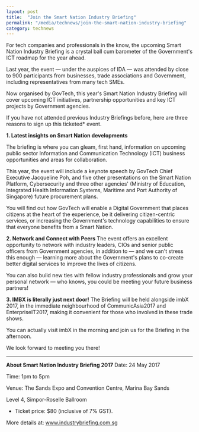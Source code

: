 ```yaml
---
layout: post
title:  "Join the Smart Nation Industry Briefing"
permalink: "/media/technews/join-the-smart-nation-industry-briefing"
category: technews
---
```


For tech companies and professionals in the know, the upcoming Smart Nation Industry Briefing is a crystal ball cum barometer of the Government's ICT roadmap for the year ahead.

Last year, the event — under the auspices of IDA — was attended by close to 900 participants from businesses, trade associations and Government, including representatives from many tech SMEs.

Now organised by GovTech, this year's Smart Nation Industry Briefing will cover upcoming ICT initiatives, partnership opportunities and key ICT projects by Government agencies.

If you have not attended previous Industry Briefings before, here are three reasons to sign up this ticketed* event.


**1. Latest insights on Smart Nation developments**

The briefing is where you can gleam, first hand, information on upcoming public sector Information and Communication Technology (ICT) business opportunities and areas for collaboration.

This year, the event will include a keynote speech by GovTech Chief Executive Jacqueline Poh, and five other presentations on the Smart Nation Platform,  Cybersecurity and three other agencies' (Ministry of Education,  Integrated Health Information Systems, Maritime and Port Authority of Singapore) future procurement plans.

You will find out how GovTech will enable a Digital Government that places citizens at the heart of the experience, be it delivering citizen-centric services, or increasing the Government's technology capabilities to ensure that everyone benefits from a Smart Nation.


**2. Network and Connect with Peers**
The event offers an excellent opportunity to network with industry leaders, CIOs and senior public officers from Government agencies, in addition to — and we can't stress this enough — learning  more about the Government's plans to co-create better digital services to improve the lives of citizens.

You can also build new ties with fellow industry professionals and grow your personal network — who knows, you could be meeting your future business partners!


**3. IMBX is literally just next door!**
The Briefing will be held alongside imbX 2017, in the immediate neighbourhood of CommunicAsia2017 and EnterpriseIT2017, making it convenient for those who involved in these trade shows.

You can actually visit imbX in the morning and join us for the Briefing in the afternoon.

We look forward to meeting you there! 

---

**About Smart Nation Industry Briefing 2017**
Date: 24 May 2017

Time: 1pm to 5pm

Venue: The Sands Expo and Convention Centre, Marina Bay Sands

Level 4, Simpor-Roselle Ballroom

* Ticket price: $80 (inclusive of 7% GST).

More details at: www.industrybriefing.com.sg
